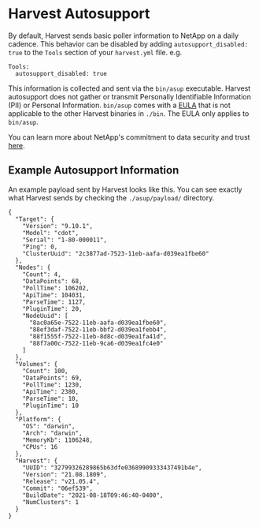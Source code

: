 # Harvest Autosupport

By default, Harvest sends basic poller information to NetApp on a daily
cadence. This behavior can be disabled by adding `autosupport_disabled: true` to
the `Tools` section of your `harvest.yml` file. e.g.

```
Tools:
  autosupport_disabled: true
```

This information is collected and sent via the `bin/asup` executable. Harvest
autosupport does not gather or transmit Personally Identifiable Information
(PII) or Personal Information. `bin/asup` comes with a
[EULA](https://www.netapp.com/us/media/enduser-license-agreement-worldwide.pdf)
that is not applicable to the other Harvest binaries in `./bin`. The EULA only applies to `bin/asup`. 

You can learn more about NetApp's commitment to data security and trust
[here](https://www.netapp.com/us/company/trust-center/index.aspx).

## Example Autosupport Information

An example payload sent by Harvest looks like this. You can see exactly what Harvest sends by checking the `./asup/payload/` directory.

```
{
  "Target": {
    "Version": "9.10.1",
    "Model": "cdot",
    "Serial": "1-80-000011",
    "Ping": 0,
    "ClusterUuid": "2c3877ad-7523-11eb-aafa-d039ea1fbe60"
  },
  "Nodes": {
    "Count": 4,
    "DataPoints": 68,
    "PollTime": 106202,
    "ApiTime": 104031,
    "ParseTime": 1127,
    "PluginTime": 20,
    "NodeUuid": [
      "8ac0a65e-7522-11eb-aafa-d039ea1fbe60",
      "88ef3daf-7522-11eb-bbf2-d039ea1febb4",
      "88f1555f-7522-11eb-8d8c-d039ea1fa41d",
      "88f7a00c-7522-11eb-9ca6-d039ea1fc4e0"
    ]
  },
  "Volumes": {
    "Count": 100,
    "DataPoints": 69,
    "PollTime": 1230,
    "ApiTime": 2380,
    "ParseTime": 10,
    "PluginTime": 10
  },
  "Platform": {
    "OS": "darwin",
    "Arch": "darwin",
    "MemoryKb": 1106248,
    "CPUs": 16
  },
  "Harvest": {
    "UUID": "32799326289865b63dfe03689909333437491b4e",
    "Version": "21.08.1809",
    "Release": "v21.05.4",
    "Commit": "06ef539",
    "BuildDate": "2021-08-18T09:46:40-0400",
    "NumClusters": 1
  }
}
```